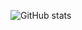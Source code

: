 ![GitHub stats](https://github-readme-stats.vercel.app/api?username=Nagraggini&show_icons=true&theme=radical)

